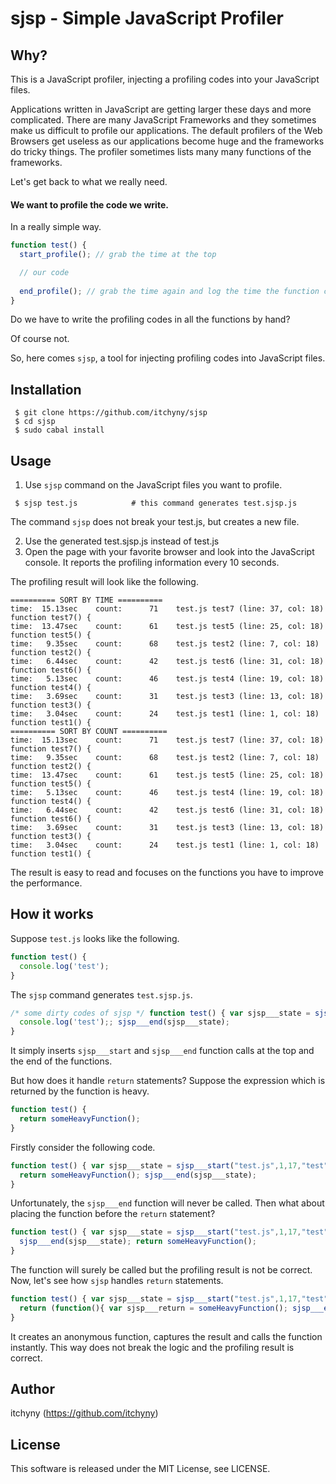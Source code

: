 # sjsp - Simple JavaScript Profiler
## Why?
This is a JavaScript profiler, injecting a profiling codes into your JavaScript files.

Applications written in JavaScript are getting larger these days and more complicated.
There are many JavaScript Frameworks and they sometimes make us difficult to profile
our applications. The default profilers of the Web Browsers get useless as our
applications become huge and the frameworks do tricky things. The profiler sometimes
lists many many functions of the frameworks.

Let's get back to what we really need.

#### We want to profile the code we write.

In a really simple way.
```js
function test() {
  start_profile(); // grab the time at the top

  // our code
  
  end_profile(); // grab the time again and log the time the function consumed.
}
```

Do we have to write the profiling codes in all the functions by hand?

Of course not.

So, here comes `sjsp`, a tool for injecting profiling codes into JavaScript files.

## Installation
```
 $ git clone https://github.com/itchyny/sjsp
 $ cd sjsp
 $ sudo cabal install
```

## Usage
1. Use `sjsp` command on the JavaScript files you want to profile.
```
 $ sjsp test.js            # this command generates test.sjsp.js
```
  The command `sjsp` does not break your test.js, but creates a new file.

2. Use the generated test.sjsp.js instead of test.js
3. Open the page with your favorite browser and look into the JavaScript console.
   It reports the profiling information every 10 seconds.

The profiling result will look like the following.
```
========== SORT BY TIME ==========
time:  15.13sec    count:      71    test.js test7 (line: 37, col: 18)   function test7() {
time:  13.47sec    count:      61    test.js test5 (line: 25, col: 18)   function test5() {
time:   9.35sec    count:      68    test.js test2 (line: 7, col: 18)   function test2() {
time:   6.44sec    count:      42    test.js test6 (line: 31, col: 18)   function test6() {
time:   5.13sec    count:      46    test.js test4 (line: 19, col: 18)   function test4() {
time:   3.69sec    count:      31    test.js test3 (line: 13, col: 18)   function test3() {
time:   3.04sec    count:      24    test.js test1 (line: 1, col: 18)   function test1() {
========== SORT BY COUNT ==========
time:  15.13sec    count:      71    test.js test7 (line: 37, col: 18)   function test7() {
time:   9.35sec    count:      68    test.js test2 (line: 7, col: 18)   function test2() {
time:  13.47sec    count:      61    test.js test5 (line: 25, col: 18)   function test5() {
time:   5.13sec    count:      46    test.js test4 (line: 19, col: 18)   function test4() {
time:   6.44sec    count:      42    test.js test6 (line: 31, col: 18)   function test6() {
time:   3.69sec    count:      31    test.js test3 (line: 13, col: 18)   function test3() {
time:   3.04sec    count:      24    test.js test1 (line: 1, col: 18)   function test1() {
```
The result is easy to read and focuses on the functions you have to improve the performance.

## How it works
Suppose `test.js` looks like the following.
```js
function test() {
  console.log('test');
}
```
The `sjsp` command generates `test.sjsp.js`.
```js
/* some dirty codes of sjsp */ function test() { var sjsp___state = sjsp___start("test.js",1,17,"test","function test() {");
  console.log('test');; sjsp___end(sjsp___state);
}
```
It simply inserts `sjsp___start` and `sjsp___end` function calls at the top and
the end of the functions.


But how does it handle `return` statements? Suppose the expression which is
returned by the function is heavy.
```js
function test() {  
  return someHeavyFunction();
}
```
Firstly consider the following code.
```js
function test() { var sjsp___state = sjsp___start("test.js",1,17,"test","function test() {  ");  
  return someHeavyFunction(); sjsp___end(sjsp___state);
}
```
Unfortunately, the `sjsp___end` function will never be called. Then what about
placing the function before the `return` statement?
```js
function test() { var sjsp___state = sjsp___start("test.js",1,17,"test","function test() {  ");  
  sjsp___end(sjsp___state); return someHeavyFunction();
}
```
The function will surely be called but the profiling result is not be correct.
Now, let's see how `sjsp` handles `return` statements.
```js
function test() { var sjsp___state = sjsp___start("test.js",1,17,"test","function test() {  ");  
  return (function(){ var sjsp___return = someHeavyFunction(); sjsp___end(sjsp___state); return sjsp___return; } ).call(this);; sjsp___end(sjsp___state);
}
```
It creates an anonymous function, captures the result and calls the function instantly.
This way does not break the logic and the profiling result is correct.

## Author
itchyny (https://github.com/itchyny)

## License
This software is released under the MIT License, see LICENSE.
